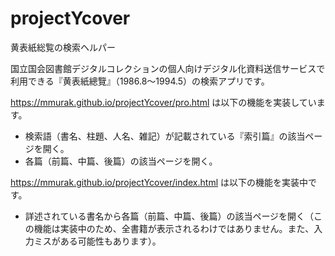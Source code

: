 # projectYcover
黄表紙総覧の検索ヘルパー

国立国会図書館デジタルコレクションの個人向けデジタル化資料送信サービスで利用できる『黄表紙總覽』（1986.8〜1994.5）の検索アプリです。

https://mmurak.github.io/projectYcover/pro.html は以下の機能を実装しています。
* 検索語（書名、柱題、人名、雑記）が記載されている『索引篇』の該当ページを開く。
* 各篇（前篇、中篇、後篇）の該当ページを開く。


https://mmurak.github.io/projectYcover/index.html は以下の機能を実装中です。
* 詳述されている書名から各篇（前篇、中篇、後篇）の該当ページを開く（この機能は実装中のため、全書籍が表示されるわけではありません。また、入力ミスがある可能性もあります）。